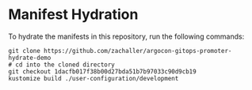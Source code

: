 # Manifest Hydration

To hydrate the manifests in this repository, run the following commands:

```shell
git clone https://github.com/zachaller/argocon-gitops-promoter-hydrate-demo
# cd into the cloned directory
git checkout 1dacfb017f38b00d27bda51b7b97033c90d9cb19
kustomize build ./user-configuration/development
```
